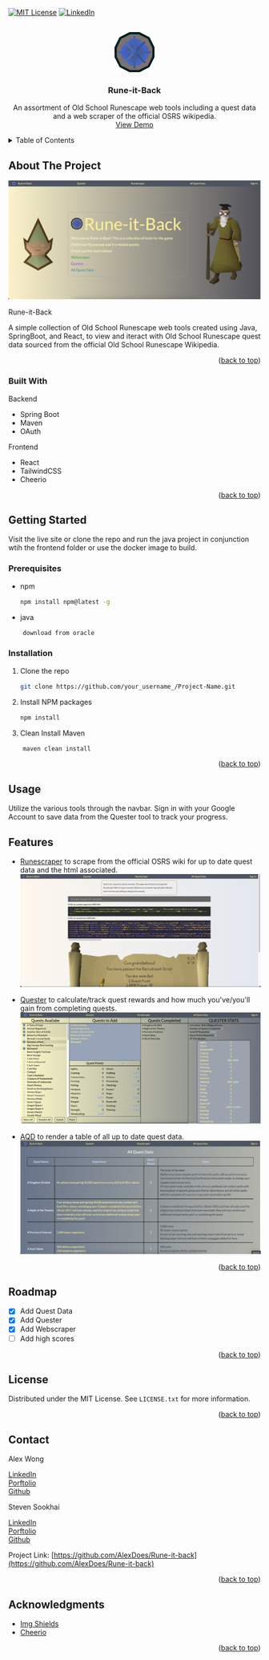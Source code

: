 <!-- Improved compatibility of back to top link: See: https://github.com/othneildrew/Best-README-Template/pull/73 -->

<a name="readme-top"></a>

<!-- PROJECT SHIELDS -->
<!--
*** I'm using markdown "reference style" links for readability.
*** Reference links are enclosed in brackets [ ] instead of parentheses ( ).
*** See the bottom of this document for the declaration of the reference variables
*** for contributors-url, forks-url, etc. This is an optional, concise syntax you may use.
*** https://www.markdownguide.org/basic-syntax/#reference-style-links
-->

<!-- [![Contributors][contributors-shield]][contributors-url] -->
<!-- [![Forks][forks-shield]][forks-url] -->
<!-- [![Stargazers][stars-shield]][stars-url] -->
<!-- [![Issues][issues-shield]][issues-url] -->

[![MIT License][license-shield]][license-url]
[![LinkedIn][linkedin-shield]][linkedin-url]

<!-- PROJECT LOGO -->
<br />
<div align="center">
  <a href="https://rune-it-back.onrender.com">
    <img src="imgs/questicon.png" alt="Logo" width="80" height="80">
  </a>

  <h3 align="center">Rune-it-Back</h3>

  <p align="center">
    An assortment of Old School Runescape web tools including a quest data and a web scraper of the official OSRS wikipedia.
    <br />
    <a href="https://rune-it-back.onrender.com">View Demo</a>

  </p>
</div>

<!-- TABLE OF CONTENTS -->
<details>
  <summary>Table of Contents</summary>
  <ol>
    <li>
      <a href="#about-the-project">About The Project</a>
      <ul>
        <li><a href="#built-with">Built With</a></li>
      </ul>
    </li>
    <li>
      <a href="#getting-started">Getting Started</a>
      <ul>
        <li><a href="#prerequisites">Prerequisites</a></li>
        <li><a href="#installation">Installation</a></li>
      </ul>
    </li>
    <li><a href="#usage">Usage</a></li>
    <li><a href="#features">Features</a></li>
    <li><a href="#roadmap">Roadmap</a></li>
    <li><a href="#license">License</a></li>
    <li><a href="#contact">Contact</a></li>
    <li><a href="#acknowledgments">Acknowledgments</a></li>
  </ol>
</details>

<!-- ABOUT THE PROJECT -->

## About The Project

[![Product Name Screen Shot][product-screenshot]](https://rune-it-back.onrender.com)

Rune-it-Back

A simple collection of Old School Runescape web tools created using Java, SpringBoot, and React, to view and iteract with Old School Runescape quest data sourced from the official Old School Runescape Wikipedia.

<p align="right">(<a href="#readme-top">back to top</a>)</p>

### Built With

Backend

- Spring Boot
- Maven
- OAuth

Frontend

- React
- TailwindCSS
- Cheerio

<p align="right">(<a href="#readme-top">back to top</a>)</p>

<!-- GETTING STARTED -->

## Getting Started

Visit the live site or clone the repo and run the java project in conjunction wtih the frontend folder or use the docker image to build.

### Prerequisites

- npm
  ```sh
  npm install npm@latest -g
  ```
- java

```sh
    download from oracle
```

### Installation

1. Clone the repo
   ```sh
   git clone https://github.com/your_username_/Project-Name.git
   ```
2. Install NPM packages
   ```sh
   npm install
   ```
3. Clean Install Maven

```sh
    maven clean install
```

<p align="right">(<a href="#readme-top">back to top</a>)</p>

<!-- USAGE EXAMPLES -->

## Usage

Utilize the various tools through the navbar. Sign in with your Google Account to save data from the Quester tool to track your progress.

## Features

- [Runescraper](source) to scrape from the official OSRS wiki for up to date quest data and the html associated.
  [![runescraper][runescraper-screenshot]](https://rune-it-back.onrender.com/runescraper)

- [Quester](source) to calculate/track quest rewards and how much you've/you'll gain from completing quests.
  [![quester][quester-screenshot]](https://rune-it-back.onrender.com/quester)

- [AQD](source) to render a table of all up to date quest data.
  [![aqd][aqd-screenshot]](https://rune-it-back.onrender.com/aqd)

<p align="right">(<a href="#readme-top">back to top</a>)</p>

<!-- ROADMAP -->

## Roadmap

- [x] Add Quest Data
- [x] Add Quester
- [x] Add Webscraper
- [ ] Add high scores

<p align="right">(<a href="#readme-top">back to top</a>)</p>

<!-- LICENSE -->

## License

Distributed under the MIT License. See `LICENSE.txt` for more information.

<p align="right">(<a href="#readme-top">back to top</a>)</p>

<!-- CONTACT -->

## Contact

Alex Wong

[LinkedIn](https://www.linkedin.com/in/alwong191/)
</br>
[Porftolio](https://alexswe.com/)
</br>
[Github](https://github.com/AlexDoes)

Steven Sookhai

[LinkedIn](https://www.linkedin.com/in/steven-sookhai-37192a22a/)
</br>
[Porftolio](https://alexswe.com/)
</br>
[Github](https://github.com/StevenSookhai)

Project Link: [https://github.com/AlexDoes/Rune-it-back](https://github.com/AlexDoes/Rune-it-back)

<p align="right">(<a href="#readme-top">back to top</a>)</p>

<!-- ACKNOWLEDGMENTS -->

## Acknowledgments

<!-- - [Choose an Open Source License](https://choosealicense.com) -->
<!-- - [GitHub Emoji Cheat Sheet](https://www.webpagefx.com/tools/emoji-cheat-sheet) -->
<!-- - [Malven's Flexbox Cheatsheet](https://flexbox.malven.co/) -->
<!-- - [Malven's Grid Cheatsheet](https://grid.malven.co/) -->

- [Img Shields](https://shields.io)
- [Cheerio](https://cheerio.js.org/)
<!-- - [GitHub Pages](https://pages.github.com)
- [Font Awesome](https://fontawesome.com)
- [React Icons](https://react-icons.github.io/react-icons/search) -->

<p align="right">(<a href="#readme-top">back to top</a>)</p>

<!-- MARKDOWN LINKS & IMAGES -->
<!-- https://www.markdownguide.org/basic-syntax/#reference-style-links -->

[contributors-shield]: https://img.shields.io/github/contributors/othneildrew/Best-README-Template.svg?style=for-the-badge
[contributors-url]: https://github.com/othneildrew/Best-README-Template/graphs/contributors
[forks-shield]: https://img.shields.io/github/forks/othneildrew/Best-README-Template.svg?style=for-the-badge
[forks-url]: https://github.com/othneildrew/Best-README-Template/network/members
[stars-shield]: https://img.shields.io/github/stars/othneildrew/Best-README-Template.svg?style=for-the-badge
[stars-url]: https://github.com/othneildrew/Best-README-Template/stargazers
[issues-shield]: https://img.shields.io/github/issues/othneildrew/Best-README-Template.svg?style=for-the-badge
[issues-url]: https://github.com/othneildrew/Best-README-Template/issues
[license-shield]: https://img.shields.io/github/license/othneildrew/Best-README-Template.svg?style=for-the-badge
[license-url]: https://github.com/othneildrew/Best-README-Template/blob/master/LICENSE.txt
[linkedin-shield]: https://img.shields.io/badge/-LinkedIn-black.svg?style=for-the-badge&logo=linkedin&colorB=555
[linkedin-url]: https://linkedin.com/in/alwong191/
[product-screenshot]: imgs/home.png
[quester-screenshot]: imgs/quester.png
[aqd-screenshot]: imgs/aqd.png
[runescraper-screenshot]: imgs/runescraper.png
[Next.js]: https://img.shields.io/badge/next.js-000000?style=for-the-badge&logo=nextdotjs&logoColor=white
[Next-url]: https://nextjs.org/
[React.js]: https://img.shields.io/badge/React-20232A?style=for-the-badge&logo=react&logoColor=61DAFB
[React-url]: https://reactjs.org/
[Vue.js]: https://img.shields.io/badge/Vue.js-35495E?style=for-the-badge&logo=vuedotjs&logoColor=4FC08D
[Vue-url]: https://vuejs.org/
[Angular.io]: https://img.shields.io/badge/Angular-DD0031?style=for-the-badge&logo=angular&logoColor=white
[Angular-url]: https://angular.io/
[Svelte.dev]: https://img.shields.io/badge/Svelte-4A4A55?style=for-the-badge&logo=svelte&logoColor=FF3E00
[Svelte-url]: https://svelte.dev/
[Laravel.com]: https://img.shields.io/badge/Laravel-FF2D20?style=for-the-badge&logo=laravel&logoColor=white
[Laravel-url]: https://laravel.com
[Bootstrap.com]: https://img.shields.io/badge/Bootstrap-563D7C?style=for-the-badge&logo=bootstrap&logoColor=white
[Bootstrap-url]: https://getbootstrap.com
[JQuery.com]: https://img.shields.io/badge/jQuery-0769AD?style=for-the-badge&logo=jquery&logoColor=white
[JQuery-url]: https://jquery.com

```

```
